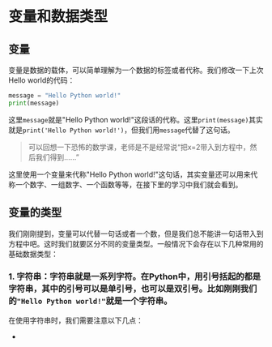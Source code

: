 # 变量和数据类型

## 变量

变量是数据的载体，可以简单理解为一个数据的标签或者代称。我们修改一下上次Hello world的代码：
```Python
message = "Hello Python world!"
print(message)
```
这里`message`就是"Hello Python world!"这段话的代称。这里`print(message)`其实就是`print('Hello Python world!')`，但我们用`message`代替了这句话。

> 可以回想一下恐怖的数学课，老师是不是经常说“把x=2带入到方程中，然后我们得到......”

这里使用一个变量来代称"Hello Python world!"这句话，其实变量还可以用来代称一个数字、一组数字、一个函数等等，在接下里的学习中我们就会看到。

## 变量的类型

我们刚刚提到，变量可以代替一句话或者一个数，但是我们总不能讲一句话带入到方程中吧。这时我们就要区分不同的变量类型。一般情况下会存在以下几种常用的基础数据类型：

### 1. 字符串：字符串就是一系列字符。在Python中，用引号括起的都是字符串，其中的引号可以是单引号，也可以是双引号。比如刚刚我们的`"Hello Python world!"`就是一个字符串。  

在使用字符串时，我们需要注意以下几点：

- 